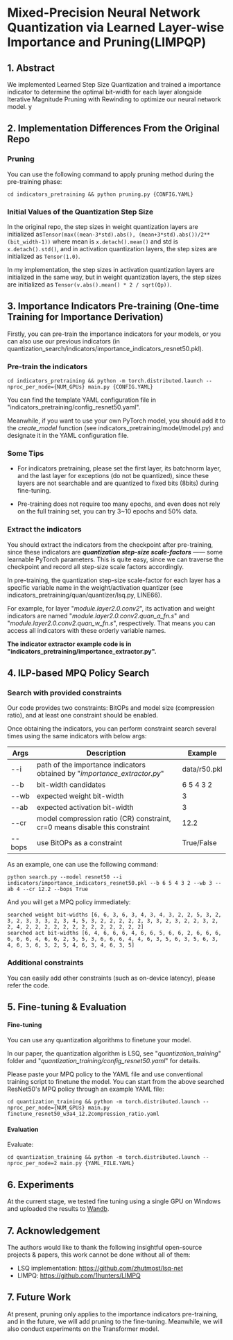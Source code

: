 # Mixed-Precision Neural Network Quantization via Learned Layer-wise Importance and Pruning(LIMPQP)

## 1. Abstract

We implemented Learned Step Size Quantization and trained a importance indicator to determine the optimal bit-width for each layer alongside Iterative Magnitude Pruning with Rewinding to optimize our neural network model.
y

## 2. Implementation Differences From the Original Repo
### Pruning
You can use the following command to apply pruning method during the pre-training phase:
```
cd indicators_pretraining && python pruning.py {CONFIG.YAML} 
```

### Initial Values of the Quantization Step Size

In the original repo, the step sizes in weight quantization layers are initialized as`Tensor(max((mean-3*std).abs(), (mean+3*std).abs())/2**(bit_width-1))` where mean is `x.detach().mean()` and std is `x.detach().std()`, and in activation quantization layers, the step sizes are initialized as `Tensor(1.0)`.

In my implementation, the step sizes in activation quantization layers are initialized in the same way, but in weight quantization layers, the step sizes are initialized as `Tensor(v.abs().mean() * 2 / sqrt(Qp))`.


## 3. Importance Indicators Pre-training (One-time Training for Importance Derivation)
Firstly, you can pre-train the importance indicators for your models, or you can also use our previous indicators (in quantization_search/indicators/importance_indicators_resnet50.pkl). 

### Pre-train the indicators

```
cd indicators_pretraining && python -m torch.distributed.launch --nproc_per_node={NUM_GPUs} main.py {CONFIG.YAML} 
```

You can find the template YAML configuration file in "indicators_pretraining/config_resnet50.yaml". 

Meanwhile, if you want to use your own PyTorch model, you should add it to the *create_model* function (see indicators_pretraining/model/model.py) and designate it in the YAML configuration file. 

### Some Tips 

- For indicators pretraining, please set the first layer, its batchnorm layer, and the last layer for exceptions (do not be quantized), since these layers are not searchable and are quantized to fixed bits (8bits) during fine-tuning. 

- Pre-training does not require too many epochs, and even does not rely on the full training set, you can try 3~10 epochs and 50% data. 

### Extract the indicators

You should extract the indicators from the checkpoint after pre-training, since these indicators are ***quantization step-size scale-factors*** —— some learnable PyTorch parameters. This is quite easy, since we can traverse the checkpoint and record all step-size scale factors accordingly. 

In pre-training, the quantization step-size scale-factor for each layer has a specific variable name in the weight/activation quantizer (see indicators_pretraining/quan/quantizer/lsq.py, LINE66). 

For example, for layer "*module.layer2.0.conv2*", its activation and weight indicators are named "*module.layer2.0.conv2.quan_a_fn.s*" and "*module.layer2.0.conv2.quan_w_fn.s*", respectively. That means you can access all indicators with these orderly variable names.  

**The indicator extractor example code is in "indicators_pretraining/importance_extractor.py".** 

## 4. ILP-based MPQ Policy Search

### Search with provided constraints

Our code provides two constraints: BitOPs and model size (compression ratio), and at least one constraint should be enabled. 

Once obtaining the indicators, you can perform constraint search several times using the same indicators with below args: 

| Args   | Description                                                  | Example      |
| ------ | ------------------------------------------------------------ | ------------ |
| --i    | path of the importance indicators obtained by "*importance_extractor.py*" | data/r50.pkl |
| --b    | bit-width candidates                                         | 6 5 4 3 2    |
| --wb   | expected weight bit-width                                    | 3            |
| --ab   | expected activation bit-width                                | 3            |
| --cr   | model compression ratio (CR) constraint, cr=0 means disable this constraint | 12.2         |
| --bops | use BitOPs as a constraint                                   | True/False   |

 As an example, one can use the following command:

```
python search.py --model resnet50 --i indicators/importance_indicators_resnet50.pkl --b 6 5 4 3 2 --wb 3 --ab 4 --cr 12.2 --bops True 
```

And you will get a MPQ policy immediately: 

```
searched weight bit-widths [6, 6, 3, 6, 3, 4, 3, 4, 3, 2, 2, 5, 3, 2, 3, 2, 3, 3, 3, 2, 3, 4, 5, 3, 2, 2, 2, 2, 2, 3, 3, 2, 3, 2, 2, 3, 2, 2, 4, 2, 2, 2, 2, 2, 2, 2, 2, 2, 2, 2, 2, 2]
searched act bit-widths [6, 4, 6, 6, 6, 4, 6, 6, 5, 6, 6, 2, 6, 6, 6, 6, 6, 6, 4, 6, 6, 2, 5, 5, 3, 6, 6, 6, 4, 4, 6, 3, 5, 6, 3, 5, 6, 3, 4, 6, 3, 6, 3, 2, 5, 4, 6, 3, 4, 6, 3, 5]
```

### Additional constraints

You can easily add other constraints (such as on-device latency), please refer the code.  



## 5. Fine-tuning & Evaluation

#### Fine-tuning

You can use any quantization algorithms to finetune your model. 

In our paper, the quantization algorithm is LSQ, see "*quantization_training*" folder and "*quantization_training/config_resnet50.yaml*" for details. 

Please paste your MPQ policy to the YAML file and use conventional training script to finetune the model. You can start from the above searched ResNet50's MPQ policy through an example YAML file: 

```
cd quantization_training && python -m torch.distributed.launch --nproc_per_node={NUM_GPUs} main.py finetune_resnet50_w3a4_12.2compression_ratio.yaml
```

#### Evaluation

Evaluate:

```
cd quantization_training && python -m torch.distributed.launch --nproc_per_node=2 main.py {YAML_FILE.YAML}
```

## 6. Experiments
At the current stage, we tested fine tuning using a single GPU on Windows and uploaded the results to [Wandb](https://wandb.ai/stevenli/LIMPQP).
  

## 7. Acknowledgement

The authors would like to thank the following insightful open-source projects & papers, this work cannot be done without all of them:

- LSQ implementation: https://github.com/zhutmost/lsq-net
- LIMPQ: https://github.com/1hunters/LIMPQ

## 7. Future Work
At present, pruning only applies to the importance indicators pre-training, and in the future, we will add pruning to the fine-tuning. Meanwhile, we will also conduct experiments on the Transformer model.

